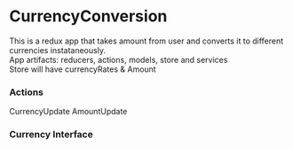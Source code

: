 # CurrencyConversion
This is a redux app that takes amount from user and converts it to different currencies instataneously. <br />
App artifacts: reducers, actions, models, store and services <br />
Store will have currencyRates & Amount <br />
### Actions
CurrencyUpdate
AmountUpdate
### Currency Interface
